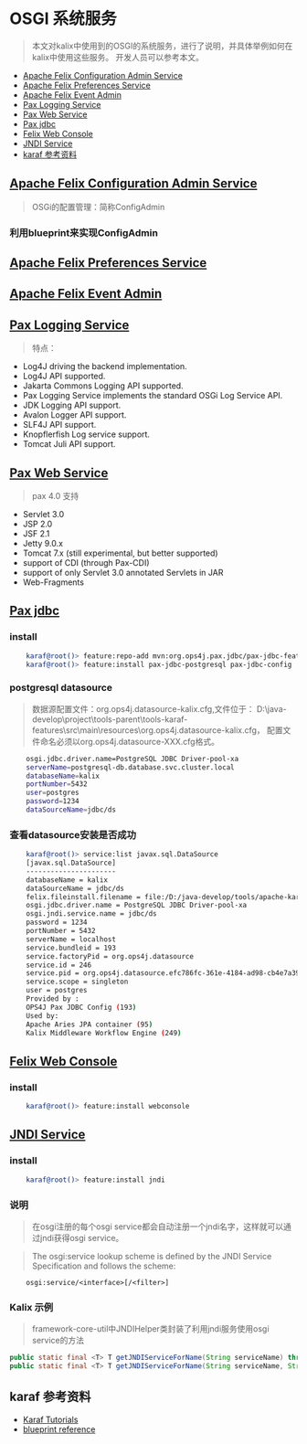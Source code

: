 # OSGI 系统服务

> 本文对kalix中使用到的OSGI的系统服务，进行了说明，并具体举例如何在kalix中使用这些服务。
开发人员可以参考本文。

- [Apache Felix Configuration Admin Service](#apache-felix-configuration-admin-service)
- [Apache Felix Preferences Service](#apache-felix-preferences-service)
- [Apache Felix Event Admin](#apache-felix-event-admin)
- [Pax Logging Service](#pax-logging-service)
- [Pax Web Service](#pax-web-service)
- [Pax jdbc](#pax-jdbc)
- [Felix Web Console](#felix-web-console)
- [JNDI Service](#jndi-service)
- [karaf 参考资料](#karaf-参考资料)

## [Apache Felix Configuration Admin Service](http://felix.apache.org/documentation/subprojects/apache-felix-config-admin.html)

> OSGi的配置管理：简称ConfigAdmin

### 利用blueprint来实现ConfigAdmin

## [Apache Felix Preferences Service](http://felix.apache.org/documentation/subprojects/apache-felix-preferences-service.html)

## [Apache Felix Event Admin](http://felix.apache.org/documentation/subprojects/apache-felix-event-admin.html)

## [Pax Logging Service](https://ops4j1.jira.com/wiki/display/paxlogging/Pax+Logging)
> 特点：
* Log4J driving the backend implementation.
* Log4J API supported.
* Jakarta Commons Logging API supported.
* Pax Logging Service implements the standard OSGi Log Service API.
* JDK Logging API support.
* Avalon Logger API support.
* SLF4J API support.
* Knopflerfish Log service support.
* Tomcat Juli API support.

## [Pax Web Service](https://ops4j1.jira.com/wiki/display/paxweb/Pax+Web)
> pax 4.0 支持
* Servlet 3.0
* JSP 2.0
* JSF 2.1
* Jetty 9.0.x
* Tomcat 7.x (still experimental, but better supported)
* support of CDI (through Pax-CDI)
* support of only Servlet 3.0 annotated Servlets in JAR
* Web-Fragments

## [Pax jdbc](https://ops4j1.jira.com/wiki/display/PAXJDBC)
### install

```bash
    karaf@root()> feature:repo-add mvn:org.ops4j.pax.jdbc/pax-jdbc-features/0.9.0/xml/features
    karaf@root()> feature:install pax-jdbc-postgresql pax-jdbc-config
```

### postgresql datasource
> 数据源配置文件：org.ops4j.datasource-kalix.cfg,文件位于：
D:\java-develop\project\tools-parent\tools-karaf-features\src\main\resources\org.ops4j.datasource-kalix.cfg，
配置文件命名必须以org.ops4j.datasource-XXX.cfg格式。

```bash
    osgi.jdbc.driver.name=PostgreSQL JDBC Driver-pool-xa
    serverName=postgresql-db.database.svc.cluster.local
    databaseName=kalix
    portNumber=5432
    user=postgres
    password=1234
    dataSourceName=jdbc/ds
```

### 查看datasource安装是否成功
```bash
    karaf@root()> service:list javax.sql.DataSource
    [javax.sql.DataSource]
    ----------------------
    databaseName = kalix
    dataSourceName = jdbc/ds
    felix.fileinstall.filename = file:/D:/java-develop/tools/apache-karaf-4.0.7/etc/org.ops4j.datasource-kalix.cfg
    osgi.jdbc.driver.name = PostgreSQL JDBC Driver-pool-xa
    osgi.jndi.service.name = jdbc/ds
    password = 1234
    portNumber = 5432
    serverName = localhost
    service.bundleid = 193
    service.factoryPid = org.ops4j.datasource
    service.id = 246
    service.pid = org.ops4j.datasource.efc786fc-361e-4184-ad98-cb4e7a3960bf
    service.scope = singleton
    user = postgres
    Provided by :
    OPS4J Pax JDBC Config (193)
    Used by:
    Apache Aries JPA container (95)
    Kalix Middleware Workflow Engine (249)
```

## [Felix Web Console](http://felix.apache.org/documentation/subprojects/apache-felix-web-console.html)

### install

```bash
    karaf@root()> feature:install webconsole
```

## [JNDI Service](http://aries.apache.org/modules/jndiproject.html)
### install

```bash
    karaf@root()> feature:install jndi
```

### 说明
>  在osgi注册的每个osgi service都会自动注册一个jndi名字，这样就可以通过jndi获得osgi service。

> The osgi:service lookup scheme is defined by the JNDI Service Specification and follows the scheme:

```
    osgi:service/<interface>[/<filter>]
```

### Kalix 示例
> framework-core-util中JNDIHelper类封装了利用jndi服务使用osgi service的方法
```java
public static final <T> T getJNDIServiceForName(String serviceName) throws IOException
public static final <T> T getJNDIServiceForName(String serviceName, String filter) throws IOException
```

## karaf 参考资料
* [Karaf Tutorials](http://liquid-reality.de/display/liquid/Karaf+Tutorials)
* [blueprint reference](http://www.ibm.com/developerworks/cn/opensource/os-osgiblueprint/)